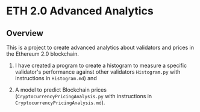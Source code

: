 # **ETH 2.0 Advanced Analytics**

## **Overview**

This is a project to create advanced analytics about validators and prices in the Ethereum 2.0 blockchain. 

  1. I have created a program to create a histogram to measure a specific validator's performance against other validators ```Histogram.py``` with instructions in ```Histogram.md```) and </li> 
  
  2. A model to predict Blockchain prices (```CryptocurrencyPricingAnalysis.py``` with instructions in ```CryptocurrencyPricingAnalysis.md```).</li>
</ol>

